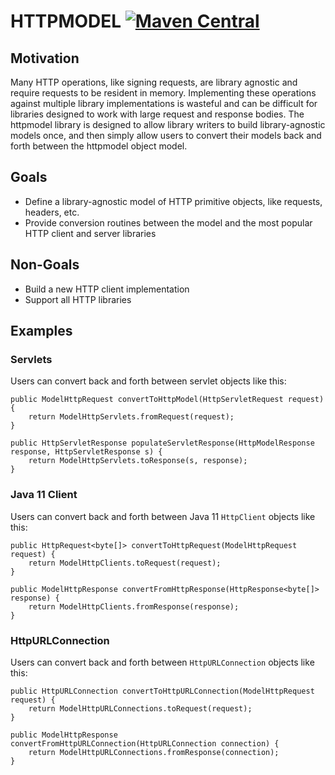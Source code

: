 # HTTPMODEL [![Maven Central](https://maven-badges.herokuapp.com/maven-central/com.sigpwned/litecene-core/badge.svg)](https://maven-badges.herokuapp.com/maven-central/com.sigpwned/httpmodel-core)

## Motivation

Many HTTP operations, like signing requests, are library agnostic and require requests to be resident in memory. Implementing these operations against multiple library implementations is wasteful and can be difficult for libraries designed to work with large request and response bodies. The httpmodel library is designed to allow library writers to build library-agnostic models once, and then simply allow users to convert their models back and forth between the httpmodel object model.

## Goals

* Define a library-agnostic model of HTTP primitive objects, like requests, headers, etc.
* Provide conversion routines between the model and the most popular HTTP client and server libraries

## Non-Goals

* Build a new HTTP client implementation
* Support all HTTP libraries

## Examples

### Servlets

Users can convert back and forth between servlet objects like this:

    public ModelHttpRequest convertToHttpModel(HttpServletRequest request) {
        return ModelHttpServlets.fromRequest(request);
    }

    public HttpServletResponse populateServletResponse(HttpModelResponse response, HttpServletResponse s) {
        return ModelHttpServlets.toResponse(s, response);
    }

### Java 11 Client

Users can convert back and forth between Java 11 `HttpClient` objects like this:

    public HttpRequest<byte[]> convertToHttpRequest(ModelHttpRequest request) {
        return ModelHttpClients.toRequest(request);
    }

    public ModelHttpResponse convertFromHttpResponse(HttpResponse<byte[]> response) {
        return ModelHttpClients.fromResponse(response);
    }

### HttpURLConnection

Users can convert back and forth between `HttpURLConnection` objects like this:

    public HttpURLConnection convertToHttpURLConnection(ModelHttpRequest request) {
        return ModelHttpURLConnections.toRequest(request);
    }

    public ModelHttpResponse convertFromHttpURLConnection(HttpURLConnection connection) {
        return ModelHttpURLConnections.fromResponse(connection);
    }